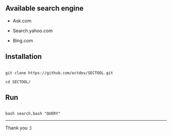 


## Available search engine

- Ask.com

- Search.yahoo.com

- Bing.com

## Installation

```

git clone https://github.com/octdev/SECTOOL.git

cd SECTOOL/

```

## Run

```

bash search.bash "QUERY"

```

-------------------------

Thank you :)


